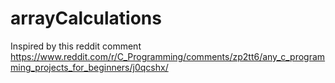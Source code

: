 # arrayCalculations
Inspired by this reddit comment https://www.reddit.com/r/C_Programming/comments/zp2tt6/any_c_programming_projects_for_beginners/j0qcshx/
